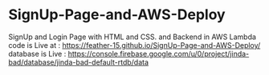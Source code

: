 # SignUp-Page-and-AWS-Deploy
SignUp and Login Page with HTML and CSS. and Backend in AWS Lambda 
code is Live at : https://feather-15.github.io/SignUp-Page-and-AWS-Deploy/
database is Live : https://console.firebase.google.com/u/0/project/jinda-bad/database/jinda-bad-default-rtdb/data
